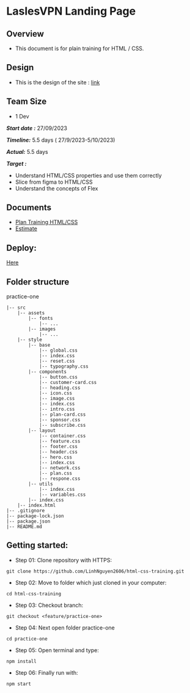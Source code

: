 
# LaslesVPN Landing Page

## Overview

- This document is for plain training for HTML / CSS.
## Design

- This is the design of the site : [link](https://www.figma.com/file/y4g7B9BSJsuPkI101iyF5E/FREEBIES-Landingpage-LaslesVPN-(Community)?node-id=0%3A1&mode=dev)

## Team Size 

- 1 Dev

***Start date :*** 27/09/2023


***Timeline:*** 5.5 days ( 27/9/2023-5/10/2023)

***Actual:*** 5.5 days

***Target :***

- Understand HTML/CSS properties and use them correctly
- Slice from figma to HTML/CSS
- Understand the concepts of Flex
    
## Documents
- [Plan Training HTML/CSS](https://docs.google.com/document/d/1rF_pSnwjAX5dB2eaw8pBNvZujXQC1Jk1/edit)
- [Estimate](https://docs.google.com/document/d/1r25Y-52ybHGXcYb1YIECYA6pyEwKcQb70rmLMt1G-eQ/edit)
​
## Deploy:
[Here](https://laslesvpn-practice-one.vercel.app/)

## Folder structure ##
practice-one
~~~
|-- src
    |-- assets
        |-- fonts
            |-- ...
        |-- images
            |-- ...
    |-- style
        |-- base
            |-- global.css
            |-- index.css
            |-- reset.css
            |-- typography.css
        |-- components
            |-- button.css
            |-- customer-card.css
            |-- heading.css
            |-- icon.css
            |-- image.css
            |-- index.css
            |-- intro.css
            |-- plan-card.css
            |-- sponsor.css
            |-- subscribe.css
        |-- layout
            |-- container.css
            |-- feature.css
            |-- footer.css
            |-- header.css
            |-- hero.css
            |-- index.css
            |-- network.css
            |-- plan.css
            |-- respone.css
        |-- utils
            |-- index.css
            |-- variables.css
        |-- index.css
    |-- index.html
|-- .gitignore
|-- package-lock.json
|-- package.json
|-- README.md
~~~


## Getting started:
- Step 01: Clone repository with HTTPS:
~~~
git clone https://github.com/LinhNguyen2606/html-css-training.git
~~~

- Step 02: Move to folder which just cloned in your computer:
~~~
cd html-css-training
~~~

- Step 03: Checkout branch:
~~~
git checkout <feature/practice-one> 
~~~

- Step 04: Next open folder practice-one
~~~
cd practice-one
~~~

- Step 05: Open terminal and type:
~~~
npm install
~~~

- Step 06: Finally run with:
~~~
npm start
~~~
